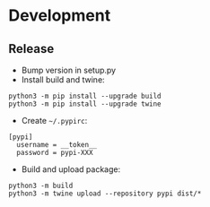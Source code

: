 # Development

## Release
- Bump version in setup.py
- Install build and twine:
```
python3 -m pip install --upgrade build
python3 -m pip install --upgrade twine
```
- Create `~/.pypirc`:
```
[pypi]
  username = __token__
  password = pypi-XXX
```
- Build and upload package:
```
python3 -m build
python3 -m twine upload --repository pypi dist/*
```